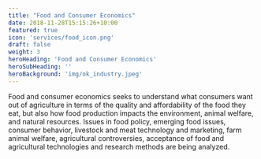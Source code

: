 ```yaml
---
title: "Food and Consumer Economics"
date: 2018-11-28T15:15:26+10:00
featured: true
icon: 'services/food_icon.png'
draft: false
weight: 3
heroHeading: 'Food and Consumer Economics'
heroSubHeading: ''
heroBackground: 'img/ok_industry.jpeg'
---
```


Food and consumer economics seeks to understand what consumers want out of agriculture in terms of the quality and affordability of the food they eat, but also how food production impacts the environment, animal welfare, and natural resources. Issues in food policy, emerging food issues, consumer behavior, livestock and meat technology and marketing, farm animal welfare, agricultural controversies, acceptance of food and agricultural technologies and research methods are being analyzed.
